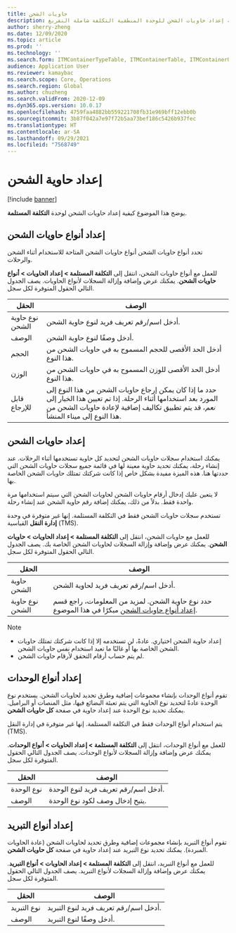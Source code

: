 ```yaml
---
title: حاويات الشحن
description: يوضح هذا الموضوع كيفية إعداد حاويات الشحن للوحدة المنطقية التكلفة شاملة التفريغ.
author: sherry-zheng
ms.date: 12/09/2020
ms.topic: article
ms.prod: ''
ms.technology: ''
ms.search.form: ITMContainerTypeTable, ITMContainerTable, ITMContainerUnitTypeTable, ITMRefrigerationTypeTable, ITMContainersListPage, ITMContainers
audience: Application User
ms.reviewer: kamaybac
ms.search.scope: Core, Operations
ms.search.region: Global
ms.author: chuzheng
ms.search.validFrom: 2020-12-09
ms.dyn365.ops.version: 10.0.17
ms.openlocfilehash: 4759faa4882bb559221708fb31e969bff12ebb0b
ms.sourcegitcommit: 3b87f042a7e97f72b5aa73bef186c5426b937fec
ms.translationtype: HT
ms.contentlocale: ar-SA
ms.lasthandoff: 09/29/2021
ms.locfileid: "7568749"
---
```

# <a name="shipping-container-setup"></a>إعداد حاوية الشحن

[!include [banner](../../includes/banner.md)]

يوضح هذا الموضوع كيفية إعداد حاويات الشحن لوحدة **التكلفة المستلمة**.

## <a name="set-up-shipping-container-types"></a><a id="shipping-container-types"></a>إعداد أنواع حاويات الشحن

تحدد أنواع حاويات الشحن أنواع حاويات الشحن المتاحة للاستخدام أثناء الشحن والرحلات.

للعمل مع أنواع حاويات الشحن، انتقل إلى **التكلفة المستلمة \> إعداد الحاويات \> أنواع حاويات الشحن**. يمكنك عرض وإضافة وإزالة السجلات لأنواع الحاويات. يصف الجدول التالي الحقول المتوفرة لكل سجل.

| الحقل | الوصف |
|---|---|
| نوع حاوية الشحن | أدخل اسم/رقم تعريف فريد لنوع حاوية الشحن. |
| الوصف | أدخل وصفًا لنوع حاوية الشحن. |
| الحجم | أدخل الحد الأقصى للحجم المسموح به في حاويات الشحن من هذا النوع. |
| الوزن | أدخل الحد الأقصى للوزن المسموح به في حاويات الشحن من هذا النوع. |
| قابل للإرجاع | حدد ما إذا كان يمكن إرجاع حاويات الشحن من هذا النوع إلى المورد بعد استخدامها أثناء الرحلة. إذا تم تعيين هذا الخيار إلى *نعم*، قد يتم تطبيق تكاليف إضافية لإعادة حاويات الشحن من هذا النوع إلى ميناء المنشأ. |

## <a name="set-up-shipping-containers"></a>إعداد حاويات الشحن

يمكنك استخدام سجلات حاويات الشحن لتحديد كل حاوية تستخدمها أثناء الرحلات. عند إنشاء رحلة، يمكنك تحديد حاوية معينة لها في قائمة جميع سجلات حاويات الشحن التي حددتها هنا. هذه الميزة مفيدة بشكل خاص إذا كانت شركتك تمتلك حاويات الشحن الخاصة بها.

لا يتعين عليك إدخال أرقام حاويات الشحن لحاويات الشحن التي سيتم استخدامها مرة واحدة فقط. بدلاً من ذلك، يمكنك إضافة رقم حاوية الشحن عند إنشاء رحلة.

تستخدم سجلات حاويات الشحن فقط في التكلفة المستلمة. إنها غير متوفرة في وحدة **إدارة النقل** القياسية (TMS).

للعمل مع حاويات الشحن، انتقل إلى **التكلفة المستلمة \> إعداد الحاويات \> حاويات الشحن**. يمكنك عرض وإضافة وإزالة السجلات لحاويات الشحن الخاصة بك. يصف الجدول التالي الحقول المتوفرة لكل سجل.

| الحقل | الوصف |
|---|---|
| حاوية الشحن | أدخل اسم/رقم تعريف فريد لحاوية الشحن. |
| نوع حاوية الشحن | حدد نوع حاوية الشحن. لمزيد من المعلومات، راجع قسم [إعداد أنواع حاويات الشحن](#shipping-container-types) مبكرًا في هذا الموضوع. |

> [!NOTE]
> - إعداد حاوية الشحن اختياري. عادةً، لن تستخدمه إلا إذا كانت شركتك تمتلك حاويات الشحن الخاصة بها أو غالبًا ما تعيد استخدام نفس حاويات الشحن.
> - لم يتم حساب أرقام التحقق لأرقام حاويات الشحن.

## <a name="set-up-unit-types"></a><a name="unit-types"></a>إعداد أنواع الوحدات

تقوم أنواع الوحدات بإنشاء مجموعات إضافية وطرق تحديد لحاويات الشحن. يستخدم نوع الوحدة عادةً لتحديد نوع الحاوية التي يتم تعبئة البضائع فيها، مثل المنصات أو البراميل. يمكنك تحديد نوع الوحدة عند إعداد حاوية في صفحة **كل حاويات الشحن**.

يتم استخدام أنواع الوحدات فقط في التكلفة المستلمة. إنها غير متوفرة في إدارة النقل (TMS).

للعمل مع أنواع الوحدات، انتقل إلى **التكلفة المستلمة \> إعداد الحاويات \> أنواع الوحدات**. يمكنك عرض وإضافة وإزالة السجلات لأنواع الوحدات. يصف الجدول التالي الحقول المتوفرة لكل سجل.

| الحقل | الوصف |
|---|---|
| نوع الوحدة | أدخل اسم/رقم تعريف فريد لنوع الوحدة. |
| الوصف | يتيح إدخال وصف لكود نوع الوحدة. |

## <a name="set-up-refrigeration-types"></a><a name="refrigeration-types"></a>إعداد أنواع التبريد

تقوم أنواع التبريد بإنشاء مجموعات إضافية وطرق تحديد لحاويات الشحن (عادة الحاويات المبردة). يمكنك تحديد نوع التبريد عند إعداد حاوية في صفحة **كل حاويات الشحن**.

للعمل مع أنواع التبريد، انتقل إلى **التكلفة المستلمة \> إعداد الحاويات \> أنواع التبريد**. يمكنك عرض وإضافة وإزالة السجلات لأنواع التبريد. يصف الجدول التالي الحقول المتوفرة لكل سجل.

| الحقل | الوصف |
|---|---|
| نوع التبريد | أدخل اسم/رقم تعريف فريد لنوع التبريد. |
| الوصف | أدخل وصفًا لنوع التبريد. |
